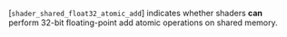 [`shader_shared_float32_atomic_add`] indicates whether shaders  **can** 
perform 32-bit floating-point add atomic operations on shared memory.